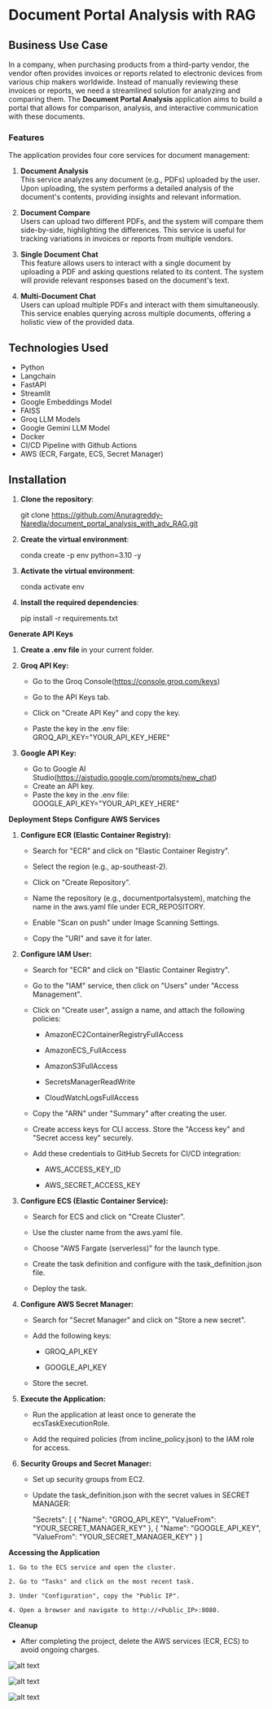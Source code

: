 # Document Portal Analysis with RAG

## Business Use Case

In a company, when purchasing products from a third-party vendor, the vendor often provides invoices or reports related to electronic devices from various chip makers worldwide. Instead of manually reviewing these invoices or reports, we need a streamlined solution for analyzing and comparing them. The **Document Portal Analysis** application aims to build a portal that allows for comparison, analysis, and interactive communication with these documents.

### Features

The application provides four core services for document management:

1. **Document Analysis**  
   This service analyzes any document (e.g., PDFs) uploaded by the user. Upon uploading, the system performs a detailed analysis of the document's contents, providing insights and relevant information.

2. **Document Compare**  
   Users can upload two different PDFs, and the system will compare them side-by-side, highlighting the differences. This service is useful for tracking variations in invoices or reports from multiple vendors.

3. **Single Document Chat**  
   This feature allows users to interact with a single document by uploading a PDF and asking questions related to its content. The system will provide relevant responses based on the document's text.

4. **Multi-Document Chat**  
   Users can upload multiple PDFs and interact with them simultaneously. This service enables querying across multiple documents, offering a holistic view of the provided data.

## Technologies Used
- Python
- Langchain
- FastAPI
- Streamlit
- Google Embeddings Model
- FAISS
- Groq LLM Models
- Google Gemini LLM Model
- Docker
- CI/CD Pipeline with Github Actions
- AWS (ECR, Fargate, ECS, Secret Manager)

## Installation

1. **Clone the repository**:

   git clone https://github.com/Anuragreddy-Naredla/document_portal_analysis_with_adv_RAG.git

2. **Create the virtual environment**:

    conda create -p env python=3.10 -y

3. **Activate the virtual environment**:

    conda activate env

4. **Install the required dependencies**:

    pip install -r requirements.txt

**Generate API Keys**

1. **Create a .env file** in your current folder.

2. **Groq API Key:**

    * Go to the Groq Console(https://console.groq.com/keys)

    * Go to the API Keys tab.

    * Click on "Create API Key" and copy the key.

    * Paste the key in the .env file:
        GROQ_API_KEY="YOUR_API_KEY_HERE"
3. **Google API Key:**
    * Go to Google AI Studio(https://aistudio.google.com/prompts/new_chat)
    * Create an API key.
    * Paste the key in the .env file:
        GOOGLE_API_KEY="YOUR_API_KEY_HERE"

**Deployment Steps**
**Configure AWS Services**

1. **Configure ECR (Elastic Container Registry):**

    * Search for "ECR" and click on "Elastic Container Registry".

    * Select the region (e.g., ap-southeast-2).

    * Click on "Create Repository".

    * Name the repository (e.g., documentportalsystem), matching the name in the aws.yaml file under ECR_REPOSITORY.

    * Enable "Scan on push" under Image Scanning Settings.

    * Copy the "URI" and save it for later.

2. **Configure IAM User:**

    * Search for "ECR" and click on "Elastic Container Registry".
    * Go to the "IAM" service, then click on "Users" under "Access Management".

    * Click on "Create user", assign a name, and attach the following policies:

        * AmazonEC2ContainerRegistryFullAccess

        * AmazonECS_FullAccess

        * AmazonS3FullAccess

        * SecretsManagerReadWrite

        * CloudWatchLogsFullAccess

    * Copy the "ARN" under "Summary" after creating the user.

    * Create access keys for CLI access. Store the "Access key" and "Secret access key" securely.

    * Add these credentials to GitHub Secrets for CI/CD integration:

        * AWS_ACCESS_KEY_ID

        * AWS_SECRET_ACCESS_KEY

3. **Configure ECS (Elastic Container Service):**

    * Search for ECS and click on "Create Cluster".

    * Use the cluster name from the aws.yaml file.

    * Choose "AWS Fargate (serverless)" for the launch type.

    * Create the task definition and configure with the task_definition.json file.

    * Deploy the task.

4. **Configure AWS Secret Manager:**

    * Search for "Secret Manager" and click on "Store a new secret".

    * Add the following keys:

        * GROQ_API_KEY

        * GOOGLE_API_KEY

    * Store the secret.

5. **Execute the Application:**

    * Run the application at least once to generate the ecsTaskExecutionRole.

    * Add the required policies (from incline_policy.json) to the IAM role for access.

6. **Security Groups and Secret Manager:**

    * Set up security groups from EC2.

    * Update the task_definition.json with the secret values in SECRET MANAGER:

        "Secrets": [
                {
                    "Name": "GROQ_API_KEY",
                    "ValueFrom": "YOUR_SECRET_MANAGER_KEY"
                },
                {
                    "Name": "GOOGLE_API_KEY",
                    "ValueFrom": "YOUR_SECRET_MANAGER_KEY"
                }
                ]

**Accessing the Application**

    1. Go to the ECS service and open the cluster.

    2. Go to "Tasks" and click on the most recent task.

    3. Under "Configuration", copy the "Public IP".

    4. Open a browser and navigate to http://<Public_IP>:8080.

**Cleanup**
 * After completing the project, delete the AWS services (ECR, ECS) to avoid ongoing charges.

 ![alt text](doc_analysis.PNG)

 ![alt text](doc_chat.PNG)

![alt text](doc_compare.PNG)